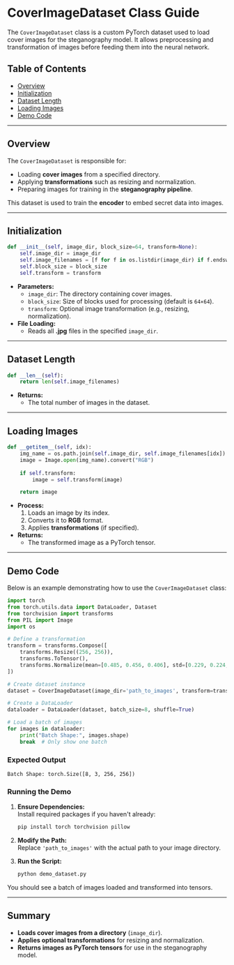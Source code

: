 # CoverImageDataset Class Guide

The `CoverImageDataset` class is a custom PyTorch dataset used to load cover images for the steganography model. It allows preprocessing and transformation of images before feeding them into the neural network.

## Table of Contents

- [Overview](#overview)
- [Initialization](#initialization)
- [Dataset Length](#dataset-length)
- [Loading Images](#loading-images)
- [Demo Code](#demo-code)

---

## Overview

The `CoverImageDataset` is responsible for:

- Loading **cover images** from a specified directory.
- Applying **transformations** such as resizing and normalization.
- Preparing images for training in the **steganography pipeline**.

This dataset is used to train the **encoder** to embed secret data into images.

---

## Initialization

```python
def __init__(self, image_dir, block_size=64, transform=None):
    self.image_dir = image_dir
    self.image_filenames = [f for f in os.listdir(image_dir) if f.endswith('.jpg')]
    self.block_size = block_size
    self.transform = transform
```

- **Parameters:**
  - `image_dir`: The directory containing cover images.
  - `block_size`: Size of blocks used for processing (default is `64×64`).
  - `transform`: Optional image transformation (e.g., resizing, normalization).
- **File Loading:**
  - Reads all **.jpg** files in the specified `image_dir`.

---

## Dataset Length

```python
def __len__(self):
    return len(self.image_filenames)
```

- **Returns:**  
  - The total number of images in the dataset.

---

## Loading Images

```python
def __getitem__(self, idx):
    img_name = os.path.join(self.image_dir, self.image_filenames[idx])
    image = Image.open(img_name).convert("RGB")
    
    if self.transform:
        image = self.transform(image)

    return image
```

- **Process:**
  1. Loads an image by its index.
  2. Converts it to **RGB** format.
  3. Applies **transformations** (if specified).
- **Returns:**  
  - The transformed image as a PyTorch tensor.

---

## Demo Code

Below is an example demonstrating how to use the `CoverImageDataset` class:

```python
import torch
from torch.utils.data import DataLoader, Dataset
from torchvision import transforms
from PIL import Image
import os

# Define a transformation
transform = transforms.Compose([
    transforms.Resize((256, 256)),
    transforms.ToTensor(),
    transforms.Normalize(mean=[0.485, 0.456, 0.406], std=[0.229, 0.224, 0.225])
])

# Create dataset instance
dataset = CoverImageDataset(image_dir='path_to_images', transform=transform)

# Create a DataLoader
dataloader = DataLoader(dataset, batch_size=8, shuffle=True)

# Load a batch of images
for images in dataloader:
    print("Batch Shape:", images.shape)
    break  # Only show one batch
```

### Expected Output

```
Batch Shape: torch.Size([8, 3, 256, 256])
```

### Running the Demo

1. **Ensure Dependencies:**  
   Install required packages if you haven't already:

   ```bash
   pip install torch torchvision pillow
   ```

2. **Modify the Path:**  
   Replace `'path_to_images'` with the actual path to your image directory.
3. **Run the Script:**  

   ```bash
   python demo_dataset.py
   ```

You should see a batch of images loaded and transformed into tensors.

---

## Summary

- **Loads cover images from a directory** (`image_dir`).
- **Applies optional transformations** for resizing and normalization.
- **Returns images as PyTorch tensors** for use in the steganography model.
